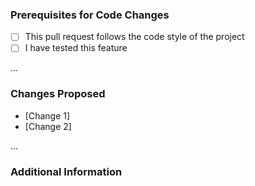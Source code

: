 <!--
	Thanks for using and contributing to Twitch4J.
 	Before you submit a pull request, please read the Contributing guidelines.
 	We do not answer questions via Pull Requests.
	If you have any questions, ask them on our Discord: https://discord.gg/FQ5vgW3
-->

### Prerequisites for Code Changes

* [ ] This pull request follows the code style of the project
* [ ] I have tested this feature

...
<!-- Uncomment this section if this PR is related to any issues.
### Issues Fixed 
* [Issue #1]

...
 -->

### Changes Proposed

* [Change 1]
* [Change 2]

...

### Additional Information

<!-- Any other information that may be able to help me with the problem. Remove this if it is not needed. -->
